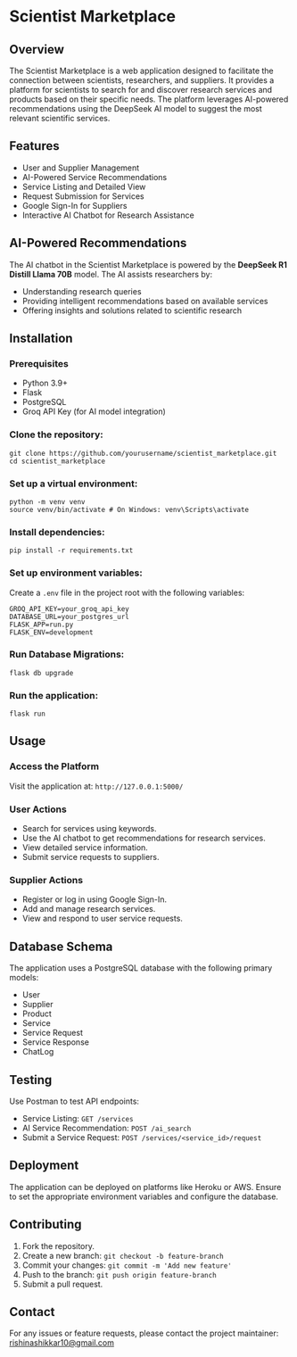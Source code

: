 # Scientist Marketplace

## Overview
The Scientist Marketplace is a web application designed to facilitate the connection between scientists, researchers, and suppliers. It provides a platform for scientists to search for and discover research services and products based on their specific needs. The platform leverages AI-powered recommendations using the DeepSeek AI model to suggest the most relevant scientific services.

## Features
- User and Supplier Management
- AI-Powered Service Recommendations
- Service Listing and Detailed View
- Request Submission for Services
- Google Sign-In for Suppliers
- Interactive AI Chatbot for Research Assistance

## AI-Powered Recommendations
The AI chatbot in the Scientist Marketplace is powered by the **DeepSeek R1 Distill Llama 70B** model. The AI assists researchers by:
- Understanding research queries
- Providing intelligent recommendations based on available services
- Offering insights and solutions related to scientific research

## Installation
### Prerequisites
- Python 3.9+
- Flask
- PostgreSQL
- Groq API Key (for AI model integration)

### Clone the repository:
```
git clone https://github.com/yourusername/scientist_marketplace.git
cd scientist_marketplace
```

### Set up a virtual environment:
```
python -m venv venv
source venv/bin/activate # On Windows: venv\Scripts\activate
```

### Install dependencies:
```
pip install -r requirements.txt
```

### Set up environment variables:
Create a `.env` file in the project root with the following variables:
```
GROQ_API_KEY=your_groq_api_key
DATABASE_URL=your_postgres_url
FLASK_APP=run.py
FLASK_ENV=development
```

### Run Database Migrations:
```
flask db upgrade
```

### Run the application:
```
flask run
```

## Usage
### Access the Platform
Visit the application at: `http://127.0.0.1:5000/`

### User Actions
- Search for services using keywords.
- Use the AI chatbot to get recommendations for research services.
- View detailed service information.
- Submit service requests to suppliers.

### Supplier Actions
- Register or log in using Google Sign-In.
- Add and manage research services.
- View and respond to user service requests.

## Database Schema
The application uses a PostgreSQL database with the following primary models:
- User
- Supplier
- Product
- Service
- Service Request
- Service Response
- ChatLog

## Testing
Use Postman to test API endpoints:
- Service Listing: `GET /services`
- AI Service Recommendation: `POST /ai_search`
- Submit a Service Request: `POST /services/<service_id>/request`

## Deployment
The application can be deployed on platforms like Heroku or AWS. Ensure to set the appropriate environment variables and configure the database.

## Contributing
1. Fork the repository.
2. Create a new branch: `git checkout -b feature-branch`
3. Commit your changes: `git commit -m 'Add new feature'`
4. Push to the branch: `git push origin feature-branch`
5. Submit a pull request.



## Contact
For any issues or feature requests, please contact the project maintainer: rishinashikkar10@gmail.com


